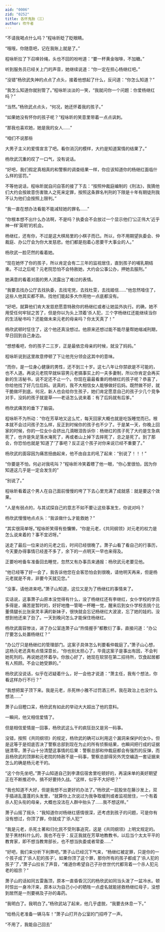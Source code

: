 ```yaml
---
aid: "0006"
zid: "0252"
title: 各怀鬼胎（三）
author: 吹牛者
---
```


“不请我喝点什么吗？”程咏昕眨了眨眼睛。

“哦哦，你随意吧，记在我账上就是了。”

程咏昕拉了下召唤铃绳，头也不回的吩咐道：“要一杯黄金咖啡，不加糖。”

听到服务员已经关上门的声音，她继续说道：“你一定在担心杨继红吧。”

“没错”杨欣武失神的点点了点头，接着他想起了什么，反问道：“你怎么知道？”

“我怎么知道你就别管了。”程咏昕淡淡的一笑，“我就问你一个问题：你爱杨继红吗？”

“当然。”杨欣武点点头，“何况，她还怀着我的孩子。”

“如果她没有怀你的孩子呢？”程咏昕的笑意里带着一点点讽刺。

“那我也喜欢她，她是我的女人……”

“咱们不说那些

大男子主义的爱情宣言了吧。看你消沉的模样，大约是知道案情的结果了。”

杨欣武沉重的叹了一口气，没有说话。

“好吧，我们假定真相真的和警察的调查结果一样，你应该知道你的杨继红面临什么样的惩罚。”

不等他说话，程咏昕就自问自答的接了下去：“按照仲裁庭编制的《刑法》，我猜他们大约会按故意伤害致人之死来定罪，按照这条罪名判刑的下限是十年有期徒刑我不认为他们会按照上限判。”

“我一直在想办法看能不能减轻她的罪名……”

“你根本想不出什么办法啊，不是吗？执委会不会放过一个显示他们‘公正伟大’近乎神一样‘英明’的机会。

杨继红，还有你，不过是这大棋局里的小棋子而已。所以，你不用期望执委会、仲裁庭、办公厅会为你大发慈悲。他们都是抱着心思要干大事业的人。”

杨欣武一脸茫然的看着她。

“现在她怀了你的孩子，所以肯定会有二三年的监视居住，直到孩子的哺乳期结束。不过之后呢？元老院恐怕不会特赦她，大约会公事公办，押她去服刑。”

她满意的看着对面的男人流露出了难过的表情。

“我要去找办公厅去找执委，去找宅党，去找杜雯，去找姬信……”他忽然噎住了，这些人他其实都不熟，找他们能起多大作用他一点底都没有。

“好吧，就算他们肯大发慈悲愿意特赦你的杨继红或者让她监外执行。的确，她不用受任何牢狱之苦了，但是你以为头上顶着‘杀人犯，三个字杨继红还能继续当你的生活秘书吗？还能做未来元老的母亲吗？你太天真了！”

杨欣武顿时怔住了，这个他还真没想过。他原来还想过能不能尽量帮她缩减刑期，早日回到自己身边。

“想想看吧，你的孩子二三岁，正是最依恋母亲的时候，就没了妈妈。”

程咏昕说到这里故意停顿了下让他充分领会这其中的意味。

“而你，是一位身心健康的男性，还不到三十岁。这七八年让你禁欲是不可能的，也不人道。再说元老院早就纵容男元老搞事实上的一夫多妻制，所以你肯定会再买新的生活秘书，说不定还不止一个。你现在最最看重的杨继红的孩子呢？恭喜了，你给他找了好几位后妈。说真的，我不大相信女人能够做好后妈。既然做不好，就干脆做坏到底。何况，新人也会给你生孩子，她们肯定愿意自己的孩子少几个竞争对手，没妈的孩子就是草——老话怎么说来着：有了后妈就有后爹。”

杨欣武痛苦的垂下了脑袋。

程咏昕不为所动：“你在芳草地又这么忙，每天回家大概也就是吃饭睡觉而已。根本就不会过问孩子怎么样，反正到时候你的孩子也不少了。于是某一天，你晚上回家的时候，你的一位女仆会挤出几滴眼泪告诉你：杨继红的孩子死了大约是生急病死了，也许是失足落水淹死了，再或者山上掉下去摔死了，总之是死了。到了那会，你恐怕也就是‘知道了’了事吧？反正这个孩子对你来说已经不重要了。”

杨欣武的面容因为痛苦扭曲起来，他不由自主的吼了起来：“别说了！！！”

“你要是不怕，何必对我吼叫？”程咏昕冷笑着瞟了他一眼，“你心里很怕，因为你知道这几乎是一定会发生的”

“别说了。”

程咏昕看着这个男人在自己面前慢慢的垮了下去心里充满了成就感：就是要这个效果。

“人是有弱点的，与其试探自己的意志不如不要让这些事发生，你说对吗？

杨欣武慢慢地点点头：“我该做什么才能救她？”

“其实很简单呀。”程咏昕笑得有些慵懒，“你是元老，《共同纲领》对元老的权力是怎么说来着的？事不宜迟呀。”

送走了最后一位来访的元老之后，时间已经很晚了。萧子山看了看自己的行事历，今天要办得事情已经差不多了，余下的一点明天一早也来得及。

正要吩咐备车准备回去睡觉，忽然又有办事员来通报：杨欣武元老要见他。

“他已经等了好一会了，我告诉他您在会客恐怕会到很晚，请他明天再来，但是杨元老就是不肯，非要今天就见您。”

“没事，请他进来吧。”萧子山知道，这位又是为了杨继红的事情来了。

实话说，这事萧子山原本没觉得有什么，没了杨继红还有李继红，女仆学校的学员多得是，痛苦是暂时的，好好地撸一管喝一杯睡一觉，醒来后到女仆学校去挑个比董倩腿长比张泉灵丰满的新妹子，很快就会忘记杨继红大波波，忘了她的娃的。没想到他还来了劲了。一天到晚问怎么才能保住杨继红。

杨欣武面容惨淡，进了办公室连萧子山“热情握手”都敷衍了事，直接问道：“办公厅要怎么处置杨继红？”

“办公厅只是杨继红的管理部门。这案子具体怎么判要看仲裁庭了。”萧子山心想，这杨元老还真有点情深意长，“你也别太担心了，毕竟这案子是事出有因，不会判她死刑的。再说她还怀着孕。你放心好了，她现在软禁在第二招待所，饮食起居都有人照顾。不会让她受罪的。”

杨欣武没说话，似乎在迟疑着什么，好一会他才说道：“萧主任，我有个想法，你看这样办行不行？”

“我想把案子顶下来。我是元老，杀死林小雅不过罚酒三杯。我在政治上也没什么想法……”

萧子山目瞪口呆，杨欣武有如此的举动大大超出了他的意料。

一瞬间，他又相信爱情了。

但是相信爱情是一回事，杨欣武这么干的疯狂劲又是另一码事。

没错，按照《共同纲领》的规定，杨欣武的确可以利用这个漏洞来保护的女仆。但是这等于是彻底否决了警察总部到现在为止的所有侦察结果，也瞬间把行成的证据链清零。萧子山十分清楚这事情的后果：警察总部和仲裁庭都会有强烈的反弹，而且杨欣武的顶罪和元老院的特赦不是一码事，警察总部得另外凭空编造一套证据来怎么的确是杨元老干的。

“这个你先坐吧。”萧子山知道自己到李潇侣宿舍里吃顿好的，再滚床单的美好期望正在不断推迟中。搞不好要持久战。“这样，似乎不大好吧？”

“我也知道不大好，但是我想不出更好的办法了。”杨欣武一屁股坐在藤沙发上，双手插进乱蓬蓬的头发里，“就算你上次说过为我争取缓刑或者监视居住，一个有着杀人犯头衔的母亲，大概也没法在人群中抬头了……我不想这样。”

萧子山摇了摇头：“我知道你对杨继红感情很深，还考虑到孩子的问题，可是你有没有想过，你顶了罪，你就成了‘杀人犯’”

“我是元老，杀死土著和归化民不受刑事追究，这是《共同纲领》上明文规定的。至于黑材料什么的，我也不在乎：反正我就在芳草地教教书，以后当个太太平平的教育家，即不想当教育部长，也不想当执委或者常委……”

“好吧，我们来分析下利弊吧。”萧子山已经沉下气来，“杨继红被定罪，只是你的一个孩子成了‘杀人犯的孩子’。如果你顶了这个罪，那你所有的孩子都成了‘杀人犯的孩子’了，”萧子山拉长了声音，“难道你希望自己子孙世世代代都背着一个杀人犯元老的祖宗？”

萧子山的话如同五雷轰顶，原本一直昏昏沉沉的杨欣武如同当头泼了一盆冷水。顿时惊出一身冷汗来，原本以为自己小小的牺牲一点虚名就能拯救杨继红母子，没想到居然是一剂要祸及子孙的毒药。

“我明白了。我明白了。”杨欣武站了起来，他几乎虚脱，“我要去休息一下。”

“给杨元老准备一辆马车！”萧子山打开办公室的门招呼了一声。

“不用了，我能自己回去”
